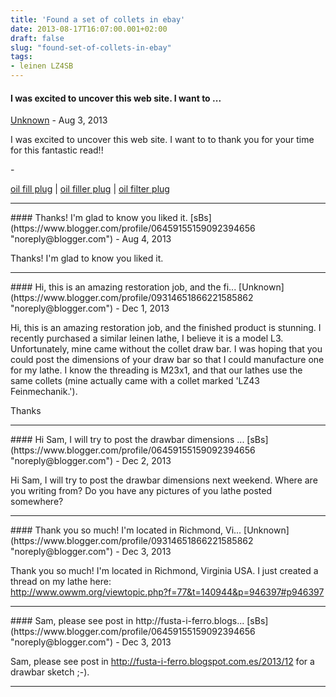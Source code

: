 ```yaml
---
title: 'Found a set of collets in ebay'
date: 2013-08-17T16:07:00.001+02:00
draft: false
slug: "found-set-of-collets-in-ebay"
tags: 
- leinen LZ4SB
---
```



#### I was excited to uncover this web site. I want to ...
[Unknown](https://www.blogger.com/profile/05422094810613761323 "noreply@blogger.com") - <time datetime="2013-08-21T12:15:46.261+02:00">Aug 3, 2013</time>


I was excited to uncover this web site. I want to to thank you for your time for this fantastic read!!  
  
\-  
  
[oil fill plug](http://teplast.com/oil_filter_plugs.html) | [oil filler plug](http://teplast.com/oil_filter_plugs.html) | [oil filter plug](http://teplast.com/oil_filter_plugs.html)
<hr />
#### Thanks! I'm glad to know you liked it.
[sBs](https://www.blogger.com/profile/06459155159092394656 "noreply@blogger.com") - <time datetime="2013-08-22T00:48:21.822+02:00">Aug 4, 2013</time>


Thanks! I'm glad to know you liked it.
<hr />
#### Hi, this is an amazing restoration job, and the fi...
[Unknown](https://www.blogger.com/profile/09314651866221585862 "noreply@blogger.com") - <time datetime="2013-12-09T15:50:25.457+01:00">Dec 1, 2013</time>


Hi, this is an amazing restoration job, and the finished product is stunning. I recently purchased a similar leinen lathe, I believe it is a model L3. Unfortunately, mine came without the collet draw bar. I was hoping that you could post the dimensions of your draw bar so that I could manufacture one for my lathe. I know the threading is M23x1, and that our lathes use the same collets (mine actually came with a collet marked 'LZ43 Feinmechanik.').  
  
Thanks
<hr />
#### Hi Sam, I will try to post the drawbar dimensions ...
[sBs](https://www.blogger.com/profile/06459155159092394656 "noreply@blogger.com") - <time datetime="2013-12-10T21:59:01.701+01:00">Dec 2, 2013</time>


Hi Sam, I will try to post the drawbar dimensions next weekend. Where are you writing from? Do you have any pictures of you lathe posted somewhere?
<hr />
#### Thank you so much! I'm located in Richmond, Vi...
[Unknown](https://www.blogger.com/profile/09314651866221585862 "noreply@blogger.com") - <time datetime="2013-12-11T18:00:07.553+01:00">Dec 3, 2013</time>


Thank you so much! I'm located in Richmond, Virginia USA. I just created a thread on my lathe here:  
http://www.owwm.org/viewtopic.php?f=77&t=140944&p=946397#p946397
<hr />
#### Sam, please see post in http://fusta-i-ferro.blogs...
[sBs](https://www.blogger.com/profile/06459155159092394656 "noreply@blogger.com") - <time datetime="2013-12-18T20:03:57.333+01:00">Dec 3, 2013</time>


Sam, please see post in http://fusta-i-ferro.blogspot.com.es/2013/12 for a drawbar sketch ;-).
<hr />
